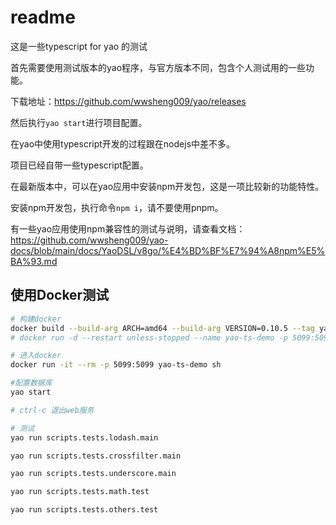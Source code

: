 # readme

这是一些typescript for yao 的测试


首先需要使用测试版本的yao程序，与官方版本不同，包含个人测试用的一些功能。

下载地址：https://github.com/wwsheng009/yao/releases

然后执行`yao start`进行项目配置。

在yao中使用typescript开发的过程跟在nodejs中差不多。

项目已经自带一些typescript配置。

在最新版本中，可以在yao应用中安装npm开发包，这是一项比较新的功能特性。

安装npm开发包，执行命令`npm i`，请不要使用pnpm。

有一些yao应用使用npm兼容性的测试与说明，请查看文档：https://github.com/wwsheng009/yao-docs/blob/main/docs/YaoDSL/v8go/%E4%BD%BF%E7%94%A8npm%E5%BA%93.md

## 使用Docker测试

```sh
# 构建docker
docker build --build-arg ARCH=amd64 --build-arg VERSION=0.10.5 --tag yao-ts-demo .
# docker run -d --restart unless-stopped --name yao-ts-demo -p 5099:5099 yao-ts-demo

# 进入docker
docker run -it --rm -p 5099:5099 yao-ts-demo sh

#配置数据库
yao start

# ctrl-c 退出web服务

# 测试
yao run scripts.tests.lodash.main

yao run scripts.tests.crossfilter.main

yao run scripts.tests.underscore.main

yao run scripts.tests.math.test

yao run scripts.tests.others.test

```